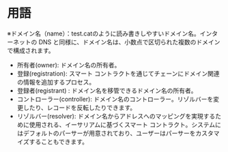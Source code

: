 # 用語

※ドメイン名（name）：test.catのように読み書きしやすいドメイン名。インターネットの DNS と同様に、ドメイン名は、小数点で区切られた複数のドメインで構成されます。
* 所有者(owner): ドメイン名の所有者。
* 登録(registration): スマート コントラクトを通じてチェーンにドメイン関連の情報を追加するプロセス。
* 登録者(registrant) : ドメイン名を移管できるドメイン名の所有者。
* コントローラー(controller): ドメイン名のコントローラー。リゾルバーを変更したり、レコードを反転したりできます。
* リゾルバー(resolver): ドメイン名からアドレスへのマッピングを実現するために使用される、イーサリアムに基づくスマート コントラクト。システムにはデフォルトのパーサーが用意されており、ユーザーはパーサーをカスタマイズすることもできます。
